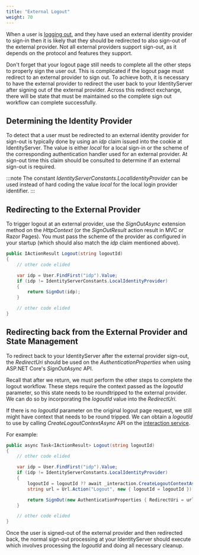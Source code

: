 ```yaml
---
title: "External Logout"
weight: 70
---
```


When a user is [logging out](../logout), and they have used an external identity provider to sign-in then it is likely that they should be redirected to also sign-out of the external provider.
Not all external providers support sign-out, as it depends on the protocol and features they support.

Don't forget that your logout page still needs to complete all the other steps to properly sign the user out.
This is complicated if the logout page must redirect to an external provider to sign out.
To achieve both, it is necessary to have the external provider to redirect the user back to your IdentityServer after signing out of the external provider.
Across this redirect exchange, there will be state that must be maintained so the complete sign out workflow can complete successfully.

## Determining the Identity Provider

To detect that a user must be redirected to an external identity provider for sign-out is typically done by using an *idp* claim issued into the cookie at IdentityServer.
The value is either *local* for a local sign-in or the scheme of the corresponding authentication handler used for an external provider.
At sign-out time this claim should be consulted to determine if an external sign-out is required.

:::note
The constant *IdentityServerConstants.LocalIdentityProvider* can be used instead of hard coding the value *local* for the local login provider identifier.
:::

## Redirecting to the External Provider

To trigger logout at an external provider, use the *SignOutAsync* extension method on the *HttpContext* (or the *SignOutResult* action result in MVC or Razor Pages). You must pass the scheme of the provider as configured in your startup (which should also match the *idp* claim mentioned above).

```csharp
public IActionResult Logout(string logoutId)
{
    // other code elided

    var idp = User.FindFirst("idp").Value;
    if (idp != IdentityServerConstants.LocalIdentityProvider)
    {
        return SignOut(idp);
    }

    // other code elided
}
```

## Redirecting back from the External Provider and State Management

To redirect back to your IdentityServer after the external provider sign-out, the *RedirectUri* should be used on the *AuthenticationProperties* when using ASP.NET Core's *SignOutAsync* API.

Recall that after we return, we must perform the other steps to complete the logout workflow.
These steps require the context passed as the *logoutId* parameter, so this state needs to be roundtripped to the external provider.
We can do so by incorporating the *logoutId* value into the *RedirectUri*.

If there is no *logoutId* parameter on the original logout page request, we still might have context that needs to be round tripped.
We can obtain a *logoutId* to use by calling *CreateLogoutContextAsync* API on the [interaction service](/identityserver/v5/reference/services/interaction_service).

For example:

```csharp
public async Task<IActionResult> Logout(string logoutId)
{
    // other code elided

    var idp = User.FindFirst("idp").Value;
    if (idp != IdentityServerConstants.LocalIdentityProvider)
    {
        logoutId = logoutId ?? await _interaction.CreateLogoutContextAsync();
        string url = Url.Action("Logout", new { logoutId = logoutId });

        return SignOut(new AuthenticationProperties { RedirectUri = url }, idp);
    }

    // other code elided
}
```

Once the user is signed-out of the external provider and then redirected back, the normal sign-out processing at your IdentityServer should execute which involves processing the *logoutId* and doing all necessary cleanup.
